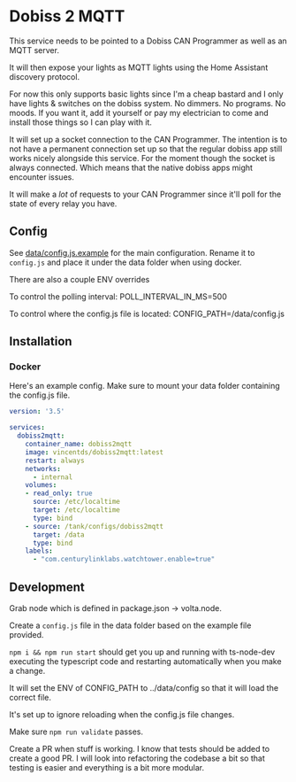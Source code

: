 # Dobiss 2 MQTT

This service needs to be pointed to a Dobiss CAN Programmer as well as an MQTT
server.

It will then expose your lights as MQTT lights using the Home Assistant
discovery protocol.

For now this only supports basic lights since I'm a cheap bastard and I only have
lights & switches on the dobiss system. No dimmers. No programs. No moods. If
you want it, add it yourself or pay my electrician to come and install those
things so I can play with it.

It will set up a socket connection to the CAN Programmer. The intention is to
not have a permanent connection set up so that the regular dobiss app still
works nicely alongside this service. For the moment though the socket is always
connected. Which means that the native dobiss apps might encounter issues.

It will make a *lot* of requests to your CAN Programmer since it'll poll for
the state of every relay you have.

## Config

See [data/config.js.example](data/config.js.example) for the main configuration. Rename it
to `config.js` and place it under the data folder when using docker.

There are also a couple ENV overrides

To control the polling interval:
POLL_INTERVAL_IN_MS=500

To control where the config.js file is located:
CONFIG_PATH=/data/config.js

## Installation

### Docker

Here's an example config. Make sure to mount your data folder containing the
config.js file.

``` yaml
version: '3.5'

services:
  dobiss2mqtt:
    container_name: dobiss2mqtt
    image: vincentds/dobiss2mqtt:latest
    restart: always
    networks:
      - internal
    volumes:
    - read_only: true
      source: /etc/localtime
      target: /etc/localtime
      type: bind
    - source: /tank/configs/dobiss2mqtt
      target: /data
      type: bind
    labels:
      - "com.centurylinklabs.watchtower.enable=true"
```

## Development

Grab node which is defined in package.json -> volta.node.

Create a `config.js` file in the data folder based on the example file provided.

`npm i && npm run start` should get you up and running with ts-node-dev
executing the typescript code and restarting automatically when you make a change.

It will set the ENV of CONFIG_PATH to ../data/config so that it will load the
correct file.

It's set up to ignore reloading when the config.js file changes.

Make sure `npm run validate` passes.

Create a PR when stuff is working. I know that tests should be added to create a
good PR. I will look into refactoring the codebase a bit so that testing is
easier and everything is a bit more modular.

